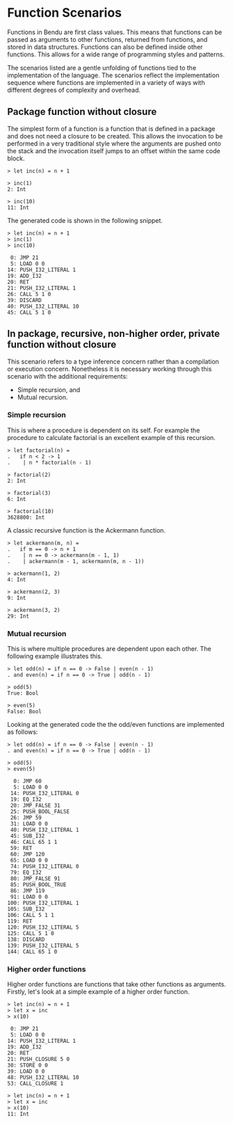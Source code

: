 # Function Scenarios

Functions in Bendu are first class values. This means that functions can be
passed as arguments to other functions, returned from functions, and stored in
data structures. Functions can also be defined inside other functions. This
allows for a wide range of programming styles and patterns.

The scenarios listed are a gentle unfolding of functions tied to the
implementation of the language. The scenarios reflect the implementation
sequence where functions are implemented in a variety of ways with different
degrees of complexity and overhead.

## Package function without closure

The simplest form of a function is a function that is defined in a package and
does not need a closure to be created. This allows the invocation to be
performed in a very traditional style where the arguments are pushed onto the
stack and the invocation itself jumps to an offset within the same code block.

```bendu-repl
> let inc(n) = n + 1

> inc(1)
2: Int

> inc(10)
11: Int
```

The generated code is shown in the following snippet.

```bendu-dis
> let inc(n) = n + 1
> inc(1)
> inc(10)

 0: JMP 21
 5: LOAD 0 0
14: PUSH_I32_LITERAL 1
19: ADD_I32
20: RET
21: PUSH_I32_LITERAL 1
26: CALL 5 1 0
39: DISCARD
40: PUSH_I32_LITERAL 10
45: CALL 5 1 0
```

## In package, recursive, non-higher order, private function without closure

This scenario refers to a type inference concern rather than a compilation or
execution concern. Nonetheless it is necessary working through this scenario
with the additional requirements:

- Simple recursion, and
- Mutual recursion.

### Simple recursion

This is where a procedure is dependent on its self. For example the procedure to
calculate factorial is an excellent example of this recursion.

```bendu-repl
> let factorial(n) =
.   if n < 2 -> 1
.    | n * factorial(n - 1)

> factorial(2)
2: Int

> factorial(3)
6: Int

> factorial(10)
3628800: Int
```

A classic recursive function is the Ackermann function.

```bendu-repl
> let ackermann(m, n) = 
.   if m == 0 -> n + 1 
.    | n == 0 -> ackermann(m - 1, 1) 
.    | ackermann(m - 1, ackermann(m, n - 1))

> ackermann(1, 2)
4: Int

> ackermann(2, 3)
9: Int

> ackermann(3, 2)
29: Int
```

### Mutual recursion

This is where multiple procedures are dependent upon each other. The following
example illustrates this.

```bendu-repl
> let odd(n) = if n == 0 -> False | even(n - 1)
. and even(n) = if n == 0 -> True | odd(n - 1)

> odd(5)
True: Bool

> even(5)
False: Bool
```

Looking at the generated code the the odd/even functions are implemented as follows:

```bendu-dis
> let odd(n) = if n == 0 -> False | even(n - 1)
. and even(n) = if n == 0 -> True | odd(n - 1)

> odd(5)
> even(5)

  0: JMP 60
  5: LOAD 0 0
 14: PUSH_I32_LITERAL 0
 19: EQ_I32
 20: JMP_FALSE 31
 25: PUSH_BOOL_FALSE
 26: JMP 59
 31: LOAD 0 0
 40: PUSH_I32_LITERAL 1
 45: SUB_I32
 46: CALL 65 1 1
 59: RET
 60: JMP 120
 65: LOAD 0 0
 74: PUSH_I32_LITERAL 0
 79: EQ_I32
 80: JMP_FALSE 91
 85: PUSH_BOOL_TRUE
 86: JMP 119
 91: LOAD 0 0
100: PUSH_I32_LITERAL 1
105: SUB_I32
106: CALL 5 1 1
119: RET
120: PUSH_I32_LITERAL 5
125: CALL 5 1 0
138: DISCARD
139: PUSH_I32_LITERAL 5
144: CALL 65 1 0
```

### Higher order functions

Higher order functions are functions that take other functions as arguments.  Firstly, let's look at a simple example of a higher order function.

```bendu-dis
> let inc(n) = n + 1
> let x = inc
> x(10)

 0: JMP 21
 5: LOAD 0 0
14: PUSH_I32_LITERAL 1
19: ADD_I32
20: RET
21: PUSH_CLOSURE 5 0
30: STORE 0 0
39: LOAD 0 0
48: PUSH_I32_LITERAL 10
53: CALL_CLOSURE 1
```

```bendu-repl
> let inc(n) = n + 1
> let x = inc
> x(10)
11: Int
```